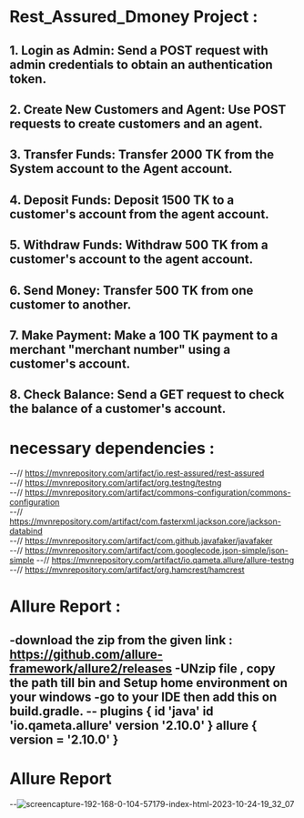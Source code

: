 # Rest_Assured_Dmoney Project :
## 1. Login as Admin: Send a POST request with admin credentials to obtain an authentication token.
## 2. Create New Customers and Agent: Use POST requests to create customers and an agent.
## 3. Transfer Funds: Transfer 2000 TK from the System account to the Agent account.
## 4. Deposit Funds: Deposit 1500 TK to a customer's account from the agent account.
## 5. Withdraw Funds: Withdraw 500 TK from a customer's account to the agent account.
## 6. Send Money: Transfer 500 TK from one customer to another.
## 7. Make Payment: Make a 100 TK payment to a merchant "merchant number" using a customer's account.
## 8. Check Balance: Send a GET request to check the balance of a customer's account.

# necessary dependencies :
--// https://mvnrepository.com/artifact/io.rest-assured/rest-assured    
--// https://mvnrepository.com/artifact/org.testng/testng  
--// https://mvnrepository.com/artifact/commons-configuration/commons-configuration   
--// https://mvnrepository.com/artifact/com.fasterxml.jackson.core/jackson-databind   
--// https://mvnrepository.com/artifact/com.github.javafaker/javafaker   
--// https://mvnrepository.com/artifact/com.googlecode.json-simple/json-simple 
--// https://mvnrepository.com/artifact/io.qameta.allure/allure-testng
--// https://mvnrepository.com/artifact/org.hamcrest/hamcrest

# Allure Report :
-download the zip from the given link : https://github.com/allure-framework/allure2/releases
-UNzip file , copy the path till bin and Setup home environment on your windows 
-go to your IDE then add this on build.gradle.
-- plugins {
    id 'java'
    id 'io.qameta.allure' version '2.10.0'
}
allure {
    version = '2.10.0'
} 
- 
   

# Allure Report
--![screencapture-192-168-0-104-57179-index-html-2023-10-24-19_32_07](https://github.com/anika-tahsin4152/Rest_Assured_Dmoney/assets/73738319/fa25fa63-5a45-4fc9-81ed-78bb5b04b643)

